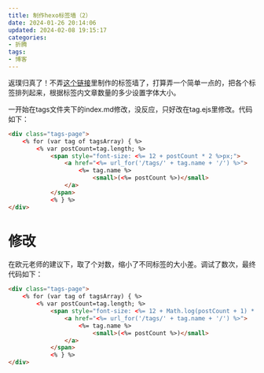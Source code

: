 ```yaml
---
title: 制作hexo标签墙（2）
date: 2024-01-26 20:14:06
updated: 2024-02-08 19:15:17
categories:
- 折腾
tags:
- 博客
---
```


返璞归真了！不弄[这个链接](https://greendolphindance.com/2023/12/22/制作Hexo标签墙/)里制作的标签墙了，打算弄一个简单一点的，把各个标签排列起来，根据标签内文章数量的多少设置字体大小。

一开始在tags文件夹下的index.md修改，没反应，只好改在tag.ejs里修改。代码如下：

```html
<div class="tags-page">
    <% for (var tag of tagsArray) { %>
        <% var postCount=tag.length; %>
            <span style="font-size: <%= 12 + postCount * 2 %>px;">
                <a href="<%= url_for('/tags/' + tag.name + '/') %>">
                    <%= tag.name %>
                        <small>(<%= postCount %>)</small>
                </a>
            </span>
            <% } %>
</div>
```

# 修改

在欧元老师的建议下，取了个对数，缩小了不同标签的大小差。调试了数次，最终代码如下：

```html
<div class="tags-page">
    <% for (var tag of tagsArray) { %>
        <% var postCount=tag.length; %>
            <span style="font-size: <%= 12 + Math.log(postCount + 1) * 5 %>px;">
                <a href="<%= url_for('/tags/' + tag.name + '/') %>">
                    <%= tag.name %>
                        <small>(<%= postCount %>)</small>
                </a>
            </span>
            <% } %>
</div>
```